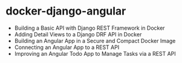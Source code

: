 # docker-django-angular

* Building a Basic API with Django REST Framework in Docker
* Adding Detail Views to a Django DRF API in Docker
* Building an Angular App in a Secure and Compact Docker Image
* Connecting an Angular App to a REST API
* Improving an Angular Todo App to Manage Tasks via a REST API
